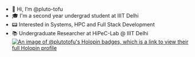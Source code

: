 - 👋 Hi, I’m @pluto-tofu
- 🎓 I'm a second year undergrad student at IIIT Delhi
- 📟 Interested in Systems, HPC and Full Stack Development
- 📚 Undergraduate Researcher at HiPeC-Lab @ IIIT Delhi 
[![An image of @plutotofu's Holopin badges, which is a link to view their full Holopin profile](https://holopin.me/plutotofu)](https://holopin.io/@plutotofu)

<!---
pluto-tofu/pluto-tofu is a ✨ special ✨ repository because its `README.md` (this file) appears on your GitHub profile.
You can click the Preview link to take a look at your changes.
--->

